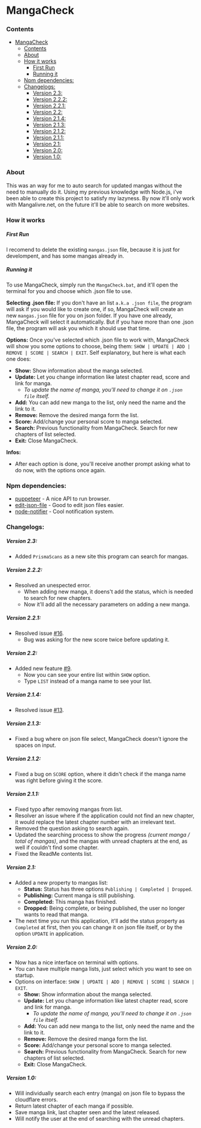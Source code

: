 ﻿# MangaCheck
### Contents
- [MangaCheck](#mangacheck)
    - [Contents](#contents)
    - [About](#about)
    - [How it works](#how-it-works)
        - [First Run](#first-run)
        - [Running it](#running-it)
    - [Npm dependencies:](#npm-dependencies)
    - [Changelogs:](#changelogs)
        - [Version 2.3:](#version-23)
        - [Version 2.2.2:](#version-222)
        - [Version 2.2.1:](#version-221)
        - [Version 2.2:](#version-22)
        - [Version 2.1.4:](#version-214)
        - [Version 2.1.3:](#version-213)
        - [Version 2.1.2:](#version-212)
        - [Version 2.1.1:](#version-211)
        - [Version 2.1:](#version-21)
        - [Version 2.0:](#version-20)
        - [Version 1.0:](#version-10)
### About
This was an way for me to auto search for updated mangas without the need to manually do it.
Using my previous knowledge with Node.js, i've been able to create this project to satisfy my lazyness.
By now it'll only work with Mangalivre.net, on the future it'll be able to search on more websites.
### How it works
##### First Run
I recomend to delete the existing `mangas.json` file, because it is just for develompent, and has some mangas already in.
##### Running it
To use MangaCheck, simply run the `MangaCheck.bat`, and it'll open the terminal for you and choose which .json file to use.

**Selecting .json file:** 
If you don't have an list `a.k.a .json file`, the program will ask if you would like to create one, if so, MangaCheck will create an new `mangas.json` file for you on json folder.
If you have one already, MangaCheck will select it automatically.
But if you have more than one .json file, the program will ask you which it should use that time.

**Options:**
Once you've selected which .json file to work with, MangaCheck will show you some options to choose, being them:
`SHOW | UPDATE | ADD | REMOVE | SCORE | SEARCH | EXIT`.
Self explanatory, but here is what each one does:
  - **Show:** Show information about the manga selected.
  - **Update:** Let you change information like latest chapter read, score and link for manga.
    - *To update the name of manga, you'll need to change it on `.json file` itself.*
  - **Add:** You can add new manga to the list, only need the name and the link to it.
  - **Remove:** Remove the desired manga form the list.
  - **Score:** Add/change your personal score to manga selected.
  - **Search:** Previous functionality from MangaCheck. Search for new chapters of list selected.
  - **Exit:** Close MangaCheck.

**Infos:**
- After each option is done, you'll receive another prompt asking what to do now, with the options once again.

### Npm dependencies:
- [puppeteer] - A nice API to run browser.
- [edit-json-file] - Good to edit json files easier.
- [node-notifier] - Cool notification system.

[puppeteer]: <https://www.npmjs.com/package/puppeteer>
[edit-json-file]: <https://www.npmjs.com/package/edit-json-file>
[node-notifier]: <https://www.npmjs.com/package/node-notifier>

### Changelogs:
##### Version 2.3:
- Added `PrismaScans` as a new site this program can search for mangas.
##### Version 2.2.2:
- Resolved an unespected error.
  - When adding new manga, it doens't add the status, which is needed to search for new chapters.
  - Now it'll add all the necessary parameters on adding a new manga.
##### Version 2.2.1:
- Resolved issue [#16](https://github.com/SrAranha/MangaCheck/issues/16).
  - Bug was asking for the new score twice before updating it.
##### Version 2.2:
- Added new feature [#9](https://github.com/SrAranha/MangaCheck/issues/9).
  - Now you can see your entire list within `SHOW` option.
  - Type `LIST` instead of a manga name to see your list.
##### Version 2.1.4:
- Resolved issue [#13](https://github.com/SrAranha/MangaCheck/issues/13).
##### Version 2.1.3:
- Fixed a bug where on json file select, MangaCheck doesn't ignore the spaces on input.
##### Version 2.1.2:
- Fixed a bug on `SCORE` option, where it didn't check if the manga name was right before giving it the score.
##### Version 2.1.1:
- Fixed typo after removing mangas from list.
- Resolver an issue where if the application could not find an new chapter, it would replace the latest chapter number with an irrelevant text.
- Removed the question asking to search again.
- Updated the searching process to show the progress *(current manga / total of mangas)*, and the mangas with unread chapters at the end, as well if couldn't find some chapter.
- Fixed the ReadMe contents list.
##### Version 2.1:
- Added a new property to mangas list:
  - **Status:** Status has three options `Publishing | Completed | Dropped`.
  - **Publishing:** Current manga is still publishing.
  - **Completed:** This manga has finished.
  - **Dropped:** Being complete, or being published, the user no longer wants to read that manga.
- The next time you run this application, it'll add the status property as `Completed` at first, then you can change it on json file itself, or by the option `UPDATE` in application.
##### Version 2.0:
- Now has a nice interface on terminal with options.
- You can have multiple manga lists, just select which you want to see on startup. 
- Options on interface: `SHOW | UPDATE | ADD | REMOVE | SCORE | SEARCH | EXIT`.
  - **Show:** Show information about the manga selected.
  - **Update:** Let you change information like latest chapter read, score and link for manga.
    - *To update the name of manga, you'll need to change it on `.json file` itself.*
  - **Add:** You can add new manga to the list, only need the name and the link to it.
  - **Remove:** Remove the desired manga form the list.
  - **Score:** Add/change your personal score to manga selected.
  - **Search:** Previous functionality from MangaCheck. Search for new chapters of list selected.
  - **Exit:** Close MangaCheck.

##### Version 1.0:
- Will individually search each entry (manga) on json file to bypass the cloudflare errors.
- Return latest chapter of each manga if possible.
- Save manga link, last chapter seen and the latest released.
- Will notify the user at the end of searching with the unread chapters.
